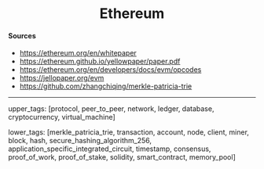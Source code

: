 <h1 align="center">Ethereum</h1>

#### Sources

- <https://ethereum.org/en/whitepaper>
- <https://ethereum.github.io/yellowpaper/paper.pdf>
- <https://ethereum.org/en/developers/docs/evm/opcodes>
- <https://jellopaper.org/evm>
- <https://github.com/zhangchiqing/merkle-patricia-trie>

---
upper_tags: [protocol, peer_to_peer, network, ledger, database, cryptocurrency, virtual_machine]

lower_tags: [merkle_patricia_trie, transaction, account, node, client, miner, block, hash, secure_hashing_algorithm_256, application_specific_integrated_circuit, timestamp, consensus, proof_of_work, proof_of_stake, solidity, smart_contract, memory_pool]
